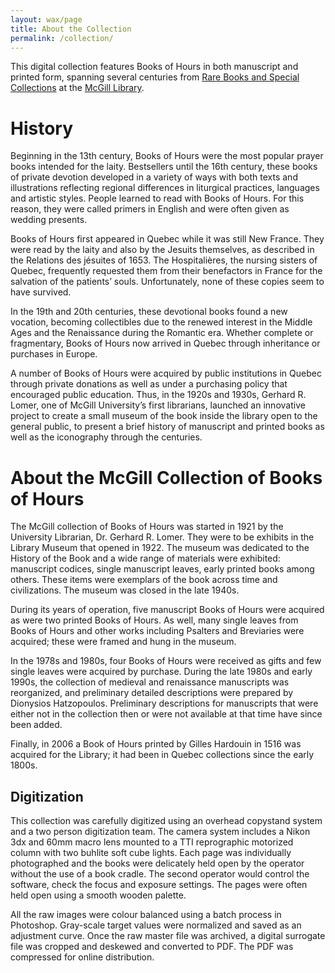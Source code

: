 ```yaml
---
layout: wax/page
title: About the Collection
permalink: /collection/
---
```


This digital collection features Books of Hours in both manuscript and printed form, spanning several centuries from [Rare Books and Special Collections](https://www.mcgill.ca/library/branches/rarebooks) at the [McGill Library](https://www.mcgill.ca/library/).


# History

Beginning in the 13th century, Books of Hours were the most popular prayer books intended for the laity. Bestsellers until the 16th century, these books of private devotion developed in a variety of ways with both texts and illustrations reflecting regional differences in liturgical practices, languages and artistic styles. People learned to read with Books of Hours. For this reason, they were called primers in English and were often given as wedding presents.

Books of Hours first appeared in Quebec while it was still New France. They were read by the laity and also by the Jesuits themselves, as described in the Relations des jésuites of 1653. The Hospitalières, the nursing sisters of Quebec, frequently requested them from their benefactors in France for the salvation of the patients’ souls. Unfortunately, none of these copies seem to have survived.

In the 19th and 20th centuries, these devotional books found a new vocation, becoming collectibles due to the renewed interest in the Middle Ages and the Renaissance during the Romantic era. Whether complete or fragmentary, Books of Hours now arrived in Quebec through inheritance or purchases in Europe.

A number of Books of Hours were acquired by public institutions in Quebec through private donations as well as under a purchasing policy that encouraged public education. Thus, in the 1920s and 1930s, Gerhard R. Lomer, one of McGill University’s first librarians, launched an innovative project to create a small museum of the book inside the library open to the general public, to present a brief history of manuscript and printed books as well as the iconography through the centuries.

# About the McGill Collection of Books of Hours

The McGill collection of Books of Hours was started in 1921 by the University Librarian, Dr. Gerhard R. Lomer. They were to be exhibits in the Library Museum that opened in 1922. The museum was dedicated to the History of the Book and a wide range of materials were exhibited: manuscript codices, single manuscript leaves, early printed books among others. These items were exemplars of the book across time and civilizations. The museum was closed in the late 1940s.

During its years of operation, five manuscript Books of Hours were acquired as were two printed Books of Hours. As well, many single leaves from Books of Hours and other works including Psalters and Breviaries were acquired; these were framed and hung in the museum.

In the 1978s and 1980s, four Books of Hours were received as gifts and few single leaves were acquired by purchase. During the late 1980s and early 1990s, the collection of medieval and renaissance manuscripts was reorganized, and preliminary detailed descriptions were prepared by Dionysios Hatzopoulos. Preliminary descriptions for manuscripts that were either not in the collection then or were not available at that time have since been added.

Finally, in 2006 a Book of Hours printed by Gilles Hardouin in 1516 was acquired for the Library; it had been in Quebec collections since the early 1800s.

## Digitization
This collection was carefully digitized using an overhead copystand system and a two person digitization team. The camera system includes a Nikon 3dx and 60mm macro lens mounted to a TTI reprographic motorized column with two buhlite soft cube lights. Each page was individually photographed and the books were delicately held open by the operator without the use of a book cradle. The second operator would control the software, check the focus and exposure settings. The pages were often held open using a smooth wooden palette.

All the raw images were colour balanced using a batch process in Photoshop. Gray-scale target values were normalized and saved as an adjustment curve. Once the raw master file was archived, a digital surrogate file was cropped and deskewed and converted to PDF. The PDF was compressed for online distribution.
